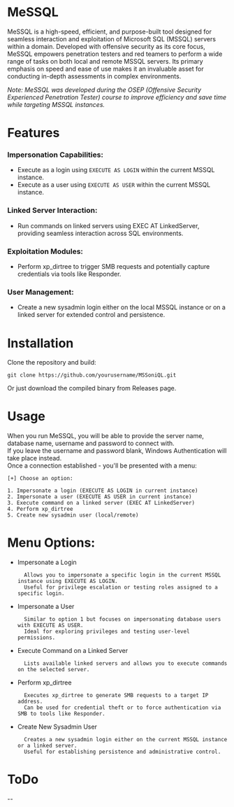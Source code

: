 # MeSSQL

MeSSQL is a high-speed, efficient, and purpose-built tool designed for seamless interaction and exploitation of Microsoft SQL (MSSQL) servers within a domain. Developed with offensive security as its core focus, MeSSQL empowers penetration testers and red teamers to perform a wide range of tasks on both local and remote MSSQL servers. Its primary emphasis on speed and ease of use makes it an invaluable asset for conducting in-depth assessments in complex environments.  

*Note: MeSSQL was developed during the OSEP (Offensive Security Experienced Penetration Tester) course to improve efficiency and save time while targeting MSSQL instances.*

# Features

### Impersonation Capabilities:

- Execute as a login using `EXECUTE AS LOGIN` within the current MSSQL instance.
- Execute as a user using `EXECUTE AS USER` within the current MSSQL instance.

### Linked Server Interaction:

- Run commands on linked servers using EXEC AT LinkedServer, providing seamless interaction across SQL environments.

### Exploitation Modules:

- Perform xp_dirtree to trigger SMB requests and potentially capture credentials via tools like Responder.

### User Management:

- Create a new sysadmin login either on the local MSSQL instance or on a linked server for extended control and persistence.

# Installation

Clone the repository and build:  

    git clone https://github.com/yourusername/MSSoniQL.git  

Or just download the compiled binary from Releases page.

# Usage

When you run MeSSQL, you will be able to provide the server name, database name, username and password to connect with.  
If you leave the username and password blank, Windows Authentication will take place instead.  
Once a connection established - you'll be presented with a menu:

    [+] Choose an option:

    1. Impersonate a login (EXECUTE AS LOGIN in current instance)
    2. Impersonate a user (EXECUTE AS USER in current instance)
    3. Execute command on a linked server (EXEC AT LinkedServer)
    4. Perform xp_dirtree
    5. Create new sysadmin user (local/remote)

# Menu Options:

- Impersonate a Login

        Allows you to impersonate a specific login in the current MSSQL instance using EXECUTE AS LOGIN.
        Useful for privilege escalation or testing roles assigned to a specific login.

- Impersonate a User

        Similar to option 1 but focuses on impersonating database users with EXECUTE AS USER.
        Ideal for exploring privileges and testing user-level permissions.

- Execute Command on a Linked Server

        Lists available linked servers and allows you to execute commands on the selected server.

- Perform xp_dirtree

        Executes xp_dirtree to generate SMB requests to a target IP address.
        Can be used for credential theft or to force authentication via SMB to tools like Responder.

- Create New Sysadmin User

        Creates a new sysadmin login either on the current MSSQL instance or a linked server.
        Useful for establishing persistence and administrative control.

# ToDo

--

